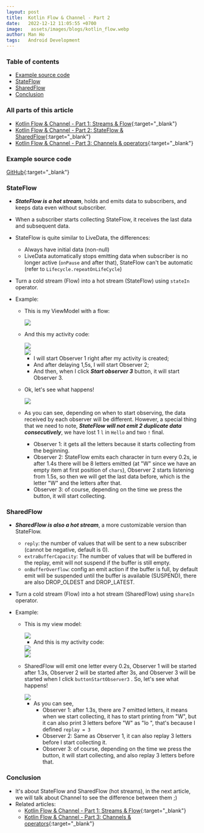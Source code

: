```yaml
---
layout: post
title:  Kotlin Flow & Channel - Part 2
date:   2022-12-12 11:05:55 +0700
image:   assets/images/blogs/kotlin_flow.webp
author: Man Ho
tags:   Android Development
---
```


### Table of contents
- [Example source code](#example-source-code)
- [StateFlow](#stateflow)
- [SharedFlow](#sharedflow)
- [Conclusion](#conclusion)

### All parts of this article
* [Kotlin Flow & Channel - Part 1: Streams & Flow](/2022/12/12/kotlin-flow-channel-part-1/){:target="_blank"}
* [Kotlin Flow & Channel - Part 2: StateFlow & SharedFlow](/2022/12/12/kotlin-flow-channel-part-2/){:target="_blank"}
* [Kotlin Flow & Channel - Part 3: Channels & operators](/2022/12/12/kotlin-flow-channel-part-3/){:target="_blank"}

### Example source code
[GitHub](https://github.com/homanad/Flow-Channel){:target="_blank"}

### StateFlow

* **_StateFlow is a hot stream_**, holds and emits data to subscribers, and keeps data even without
  subscriber.
* When a subscriber starts collecting StateFlow, it receives the last data and subsequent data.
* StateFlow is quite similar to LiveData, the differences:

    * Always have initial data (non-null)
    * LiveData automatically stops emitting data when subscriber is no longer active (`onPause` and
      after that), StateFlow can't be automatic (refer to `Lifecycle.repeatOnLifeCycle`)
* Turn a cold stream (Flow) into a hot stream (StateFlow) using `stateIn` operator.
* Example:

    * This is my ViewModel with a flow:
  
      <img src="{% link assets/images/attachments/kotlin_flow_channel/state_flow_viewmodel.png %}" />
  
    * And this my activity code:

      <img src="{% link assets/images/attachments/kotlin_flow_channel/state_flow_activity1.png %}" />
      <br/>
      <img src="{% link assets/images/attachments/kotlin_flow_channel/state_flow_activity2.png %}" />

        * I will start Observer 1 right after my activity is created;
        * And after delaying 1,5s, I will start Observer 2;
        * And then, when I click **_Start observer 3_** button, it will start Observer 3.
    * Ok, let's see what happens!

      <img src="{% link assets/images/attachments/kotlin_flow_channel/state_flow.gif %}" />

    * As you can see, depending on when to start observing, the data received by each observer will
      be different. However, a special thing that we need to note, **_StateFlow will not emit 2
      duplicate data consecutively_**, we have lost 1 `l` in `Hello` and two `!` final.

        * Observer 1: it gets all the letters because it starts collecting from the beginning.
        * Observer 2: StateFlow emits each character in turn every 0.2s, ie after 1.4s there will be
          8 letters emitted (at "W" since we have an empty item at first position of `chars`),
          Observer 2 starts listening from 1.5s, so then we will get the last data before, which is
          the letter "W" and the letters after that.
        * Observer 3: of course, depending on the time we press the button, it will start
          collecting.

### SharedFlow

* **_SharedFlow is also a hot stream_**, a more customizable version than StateFlow.

    * `reply`: the number of values that will be sent to a new subscriber (cannot be negative,
      default is 0).
    * `extraBufferCapacity`: The number of values that will be buffered in the replay, emit will not
      suspend if the buffer is still empty.
    * `onBufferOverflow`: config an emit action if the buffer is full, by default emit will be
      suspended until the buffer is available (SUSPEND), there are also DROP_OLDEST and DROP_LATEST.
* Turn a cold stream (Flow) into a hot stream (SharedFlow) using `shareIn` operator.
* Example:

    * This is my view model:

      <img src="{% link assets/images/attachments/kotlin_flow_channel/shared_flow_viewmodel.png %}" />

      * And this is my activity code:

      <img src="{% link assets/images/attachments/kotlin_flow_channel/shared_flow_activity1.png %}" />
      <br/>
      <img src="{% link assets/images/attachments/kotlin_flow_channel/shared_flow_activity2.png %}" />

    * SharedFlow will emit one letter every 0.2s, Observer 1 will be started after 1.3s, Observer 2
      will be started after 3s, and Observer 3 will be started when I click `buttonStartObserver3`
      . So, let's see what happens!

      <img src="{% link assets/images/attachments/kotlin_flow_channel/shared_flow.gif %}" />

        * As you can see,
            * Observer 1: after 1.3s, there are 7 emitted letters, it means when we start
              collecting, it has to start printing from "W", but it can also print 3 letters
              before "W" as "lo ", that's because I defined `replay = 3`
            * Observer 2: Same as Observer 1, it can also replay 3 letters before I start collecting
              it.
            * Observer 3: of course, depending on the time we press the button, it will start
              collecting, and also replay 3 letters before that.

### Conclusion

* It's about StateFlow and SharedFlow (hot streams), in the next article, we will talk about
  Channel to see the difference between them ;)
* Related articles: 
  * [Kotlin Flow & Channel - Part 1: Streams & Flow](/blogs/kotlin-flow-channel-part-1){:target="_blank"}
  * [Kotlin Flow & Channel - Part 3: Channels & operators](/blogs/kotlin-flow-channel-part-3){:target="_blank"}